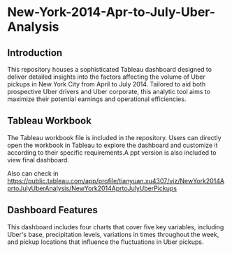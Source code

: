 # New-York-2014-Apr-to-July-Uber-Analysis
## Introduction
This repository houses a sophisticated Tableau dashboard designed to deliver detailed insights into the factors affecting the volume of Uber pickups in New York City from April to July 2014. Tailored to aid both prospective Uber drivers and Uber corporate, this analytic tool aims to maximize their potential earnings and operational efficiencies.
## Tableau Workbook
The Tableau workbook file is included in the repository. Users can directly open the workbook in Tableau to explore the dashboard and customize it according to their specific requirements.A ppt version is also included to view final dashboard.

Also can check in https://public.tableau.com/app/profile/tianyuan.xu4307/viz/NewYork2014AprtoJulyUberAnalysis/NewYork2014AprtoJulyUberPickups
## Dashboard Features
This dashboard includes four charts that cover five key variables, including Uber's base, precipitation levels, variations in times throughout the week, and pickup locations that influence the fluctuations in Uber pickups.
